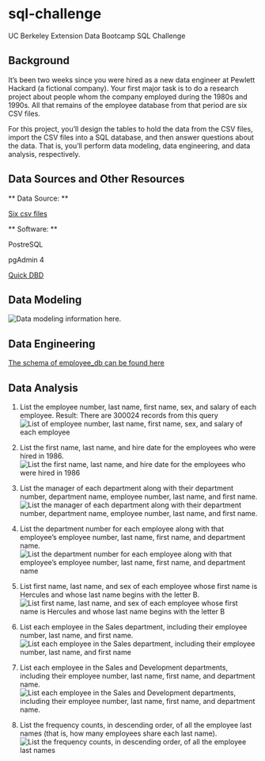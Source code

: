 # sql-challenge
UC Berkeley Extension Data Bootcamp SQL Challenge

## Background ##
It’s been two weeks since you were hired as a new data engineer at Pewlett Hackard (a fictional company). Your first major task is to do a research project about people whom the company employed during the 1980s and 1990s. All that remains of the employee database from that period are six CSV files.

For this project, you’ll design the tables to hold the data from the CSV files, import the CSV files into a SQL database, and then answer questions about the data. That is, you’ll perform data modeling, data engineering, and data analysis, respectively.

## Data Sources and Other Resources ##

** Data Source: **

[Six csv files](https://github.com/rabellan/sql-challenge/tree/main/data)

** Software: **

PostreSQL

pgAdmin 4

[Quick DBD](https://www.quickdatabasediagrams.com/)

## Data Modeling ##
![Data modeling information here.](https://github.com/rabellan/sql-challenge/blob/main/images/QuickDBD-employee_db.png)

## Data Engineering ##
[The schema of employee_db can be found here](https://github.com/rabellan/sql-challenge/blob/main/EmployeeSQL/schema.sql)

## Data Analysis ##

1. List the employee number, last name, first name, sex, and salary of each employee.
    Result: There are 300024 records from this query
    ![List of employee number, last name, first name, sex, and salary of each employee](https://github.com/rabellan/sql-challenge/blob/main/images/Question1.png)

2. List the first name, last name, and hire date for the employees who were hired in 1986.
    ![List the first name, last name, and hire date for the employees who were hired in 1986](https://github.com/rabellan/sql-challenge/blob/main/images/Question2.png)

3. List the manager of each department along with their department number, department name, employee number, last name, and first name.
    ![List the manager of each department along with their department number, department name, employee number, last name, and first name.](https://github.com/rabellan/sql-challenge/blob/main/images/Question3.png)

4. List the department number for each employee along with that employee’s employee number, last name, first name, and department name.
    ![List the department number for each employee along with that employee’s employee number, last name, first name, and department name](https://github.com/rabellan/sql-challenge/blob/main/images/Question4.png)

5. List first name, last name, and sex of each employee whose first name is Hercules and whose last name begins with the letter B.
    ![List first name, last name, and sex of each employee whose first name is Hercules and whose last name begins with the letter B](https://github.com/rabellan/sql-challenge/blob/main/images/Question5.png)

6. List each employee in the Sales department, including their employee number, last name, and first name.
    ![List each employee in the Sales department, including their employee number, last name, and first name](https://github.com/rabellan/sql-challenge/blob/main/images/Question6.png)

7. List each employee in the Sales and Development departments, including their employee number, last name, first name, and department name.
    ![List each employee in the Sales and Development departments, including their employee number, last name, first name, and department name.](https://github.com/rabellan/sql-challenge/blob/main/images/Question7.png)

8. List the frequency counts, in descending order, of all the employee last names (that is, how many employees share each last name).
    ![List the frequency counts, in descending order, of all the employee last names](https://github.com/rabellan/sql-challenge/blob/main/images/Question8.png)